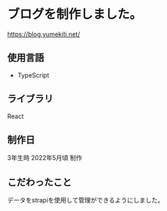# ブログを制作しました。
https://blog.yumekiti.net/

## 使用言語

- TypeScript

## ライブラリ

React

## 制作日

3年生時 2022年5月頃 制作

## こだわったこと

データをstrapiを使用して管理ができるようにしました。